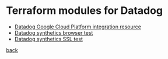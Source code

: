 # Terraform modules for Datadog

- [Datadog Google Cloud Platform integration resource](integrations/gcp/README.md)
- [Datadog synthetics browser test](synthetics/api-browser/README.md)
- [Datadog synthetics SSL test](synthetics/api-ssl/README.md)



[back](../README.md)